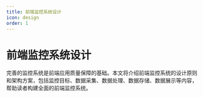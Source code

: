 ```yaml
---
title: 前端监控系统设计
icon: design
order: 1
---
```


# 前端监控系统设计

完善的监控系统是前端应用质量保障的基础。本文将介绍前端监控系统的设计原则和架构方案，包括监控目标、数据采集、数据处理、数据存储、数据展示等内容，帮助读者构建全面的前端监控系统。
